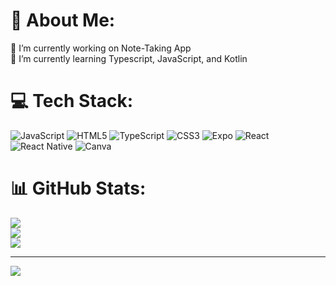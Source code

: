 # 💫 About Me:
🔭 I’m currently working on Note-Taking App<br>🌱 I’m currently learning Typescript, JavaScript, and Kotlin


# 💻 Tech Stack:
![JavaScript](https://img.shields.io/badge/javascript-%23323330.svg?style=for-the-badge&logo=javascript&logoColor=%23F7DF1E) ![HTML5](https://img.shields.io/badge/html5-%23E34F26.svg?style=for-the-badge&logo=html5&logoColor=white) ![TypeScript](https://img.shields.io/badge/typescript-%23007ACC.svg?style=for-the-badge&logo=typescript&logoColor=white) ![CSS3](https://img.shields.io/badge/css3-%231572B6.svg?style=for-the-badge&logo=css3&logoColor=white) ![Expo](https://img.shields.io/badge/expo-1C1E24?style=for-the-badge&logo=expo&logoColor=#D04A37) ![React](https://img.shields.io/badge/react-%2320232a.svg?style=for-the-badge&logo=react&logoColor=%2361DAFB) ![React Native](https://img.shields.io/badge/react_native-%2320232a.svg?style=for-the-badge&logo=react&logoColor=%2361DAFB) ![Canva](https://img.shields.io/badge/Canva-%2300C4CC.svg?style=for-the-badge&logo=Canva&logoColor=white)
# 📊 GitHub Stats:
![](https://github-readme-stats.vercel.app/api?username=RainPlays09&theme=react&hide_border=false&include_all_commits=true&count_private=false)<br/>
![](https://github-readme-streak-stats.herokuapp.com/?user=RainPlays09&theme=react&hide_border=false)<br/>
![](https://github-readme-stats.vercel.app/api/top-langs/?username=RainPlays09&theme=react&hide_border=false&include_all_commits=true&count_private=false&layout=compact)

---
[![](https://visitcount.itsvg.in/api?id=RainPlays09&icon=6&color=1)](https://visitcount.itsvg.in)

<!-- Proudly created with GPRM ( https://gprm.itsvg.in ) -->
